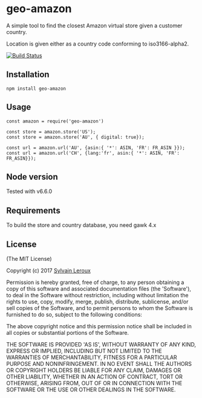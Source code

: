 # geo-amazon

A simple tool to find the closest Amazon virtual store
given a customer country.

Location is given either as a country code conforming to
iso3166-alpha2.

[![Build Status](https://travis-ci.org/s-leroux/geo-amazon.png?branch=master)](https://travis-ci.org/s-leroux/geo-amazon)

## Installation

    npm install geo-amazon

## Usage

    const amazon = require('geo-amazon')

    const store = amazon.store('US');
    const store = amazon.store('AU', { digital: true});

    const url = amazon.url('AU', {asin:{ '*': ASIN, 'FR': FR_ASIN }});
    const url = amazon.url('CH', {lang:'fr', asin:{ '*': ASIN, 'FR': FR_ASIN}});

## Node version
Tested with v6.6.0

## Requirements
To build the store and country database, you need gawk 4.x
 
## License 

(The MIT License)

Copyright (c) 2017 [Sylvain Leroux](sylvain@chicoree.fr)

Permission is hereby granted, free of charge, to any person obtaining
a copy of this software and associated documentation files (the
'Software'), to deal in the Software without restriction, including
without limitation the rights to use, copy, modify, merge, publish,
distribute, sublicense, and/or sell copies of the Software, and to
permit persons to whom the Software is furnished to do so, subject to
the following conditions:

The above copyright notice and this permission notice shall be
included in all copies or substantial portions of the Software.

THE SOFTWARE IS PROVIDED 'AS IS', WITHOUT WARRANTY OF ANY KIND,
EXPRESS OR IMPLIED, INCLUDING BUT NOT LIMITED TO THE WARRANTIES OF
MERCHANTABILITY, FITNESS FOR A PARTICULAR PURPOSE AND NONINFRINGEMENT.
IN NO EVENT SHALL THE AUTHORS OR COPYRIGHT HOLDERS BE LIABLE FOR ANY
CLAIM, DAMAGES OR OTHER LIABILITY, WHETHER IN AN ACTION OF CONTRACT,
TORT OR OTHERWISE, ARISING FROM, OUT OF OR IN CONNECTION WITH THE
SOFTWARE OR THE USE OR OTHER DEALINGS IN THE SOFTWARE.
